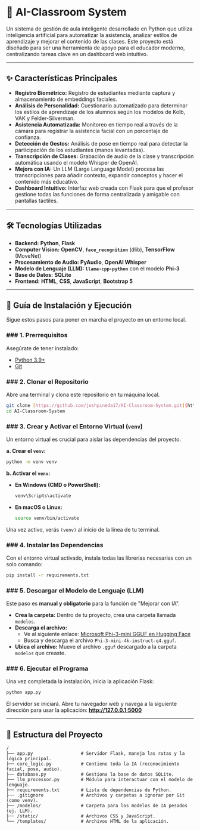 # 🤖 AI-Classroom System

Un sistema de gestión de aula inteligente desarrollado en Python que utiliza inteligencia artificial para automatizar la asistencia, analizar estilos de aprendizaje y mejorar el contenido de las clases. Este proyecto está diseñado para ser una herramienta de apoyo para el educador moderno, centralizando tareas clave en un dashboard web intuitivo.



---

## ✨ Características Principales

* **Registro Biométrico:** Registro de estudiantes mediante captura y almacenamiento de embeddings faciales.
* **Análisis de Personalidad:** Cuestionario automatizado para determinar los estilos de aprendizaje de los alumnos según los modelos de Kolb, VAK y Felder-Silverman.
* **Asistencia Automatizada:** Monitoreo en tiempo real a través de la cámara para registrar la asistencia facial con un porcentaje de confianza.
* **Detección de Gestos:** Análisis de pose en tiempo real para detectar la participación de los estudiantes (manos levantadas).
* **Transcripción de Clases:** Grabación de audio de la clase y transcripción automática usando el modelo Whisper de OpenAI.
* **Mejora con IA:** Un LLM (Large Language Model) procesa las transcripciones para añadir contexto, expandir conceptos y hacer el contenido más educativo.
* **Dashboard Intuitivo:** Interfaz web creada con Flask para que el profesor gestione todas las funciones de forma centralizada y amigable con pantallas táctiles.

---

## 🛠️ Tecnologías Utilizadas

* **Backend:** **Python**, **Flask**
* **Computer Vision:** **OpenCV**, **`face_recognition`** (dlib), **TensorFlow** (MoveNet)
* **Procesamiento de Audio:** **PyAudio**, **OpenAI Whisper**
* **Modelo de Lenguaje (LLM):** **`llama-cpp-python`** con el modelo **Phi-3**
* **Base de Datos:** **SQLite**
* **Frontend:** **HTML**, **CSS**, **JavaScript**, **Bootstrap 5**

---

## 🚀 Guía de Instalación y Ejecución

Sigue estos pasos para poner en marcha el proyecto en un entorno local.

### ### 1. Prerrequisitos

Asegúrate de tener instalado:
* [Python 3.9+](https://www.python.org/downloads/)
* [Git](https://git-scm.com/downloads)

### ### 2. Clonar el Repositorio

Abre una terminal y clona este repositorio en tu máquina local.
```bash
git clone [https://github.com/joshpineda17/AI-Classroom-System.git](https://github.com/joshpineda17/AI-Classroom-System.git)
cd AI-Classroom-System
```

### ### 3. Crear y Activar el Entorno Virtual (`venv`)

Un entorno virtual es crucial para aislar las dependencias del proyecto.

**a. Crear el `venv`:**
```bash
python -m venv venv
```

**b. Activar el `venv`:**

* **En Windows (CMD o PowerShell):**
    ```bash
    venv\Scripts\activate
    ```
* **En macOS o Linux:**
    ```bash
    source venv/bin/activate
    ```
Una vez activo, verás `(venv)` al inicio de la línea de tu terminal.

### ### 4. Instalar las Dependencias

Con el entorno virtual activado, instala todas las librerías necesarias con un solo comando:
```bash
pip install -r requirements.txt
```

### ### 5. Descargar el Modelo de Lenguaje (LLM)

Este paso es **manual y obligatorio** para la función de "Mejorar con IA".

* **Crea la carpeta:** Dentro de tu proyecto, crea una carpeta llamada `modelos`.
* **Descarga el archivo:**
    * Ve al siguiente enlace: [Microsoft Phi-3-mini GGUF en Hugging Face](https://huggingface.co/microsoft/Phi-3-mini-4k-instruct-gguf)
    * Busca y descarga el archivo `Phi-3-mini-4k-instruct-q4.gguf`.
* **Ubica el archivo:** Mueve el archivo `.gguf` descargado a la carpeta `modelos` que creaste.

### ### 6. Ejecutar el Programa

Una vez completada la instalación, inicia la aplicación Flask:
```bash
python app.py
```
El servidor se iniciará. Abre tu navegador web y navega a la siguiente dirección para usar la aplicación:
**http://127.0.0.1:5000**

---
## 📂 Estructura del Proyecto

```
/
├── app.py                  # Servidor Flask, maneja las rutas y la lógica principal.
├── core_logic.py           # Contiene toda la IA (reconocimiento facial, pose, audio).
├── database.py             # Gestiona la base de datos SQLite.
├── llm_processor.py        # Módulo para interactuar con el modelo de lenguaje.
├── requirements.txt        # Lista de dependencias de Python.
├── .gitignore              # Archivos y carpetas a ignorar por Git (como venv).
├── /modelos/               # Carpeta para los modelos de IA pesados (ej. LLM).
├── /static/                # Archivos CSS y JavaScript.
└── /templates/             # Archivos HTML de la aplicación.
```
